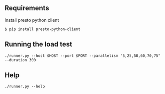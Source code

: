 ## Requirements

Install presto python client
```
$ pip install presto-python-client
```

## Running the load test

```
./runner.py --host $HOST --port $PORT --parallelism "5,25,50,60,70,75" --duration 300
```

## Help

```
./runner.py --help
```
